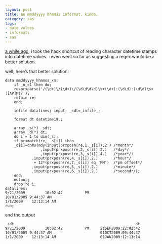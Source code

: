 ```yaml
---
layout: post
title: an mmddyyyy hhmmss informat. kinda.
category: sas
tags:
- date values
- informats
- sas
---
```


[a while ago](http://quatch.koopmann.us/post/2918942598/reading-non-standard-datetime-values), i took the hack shortcut of reading character datetime stamps into datetime values. i even went so far as suggesting a regex would be a better solution.

<!--more-->

well, here’s that better solution:

```
data mmddyyyy_hhmmss_xm;
    if _n_=1 then do;
    re=prxparse('/(\d+)\/(\d+)\/(\d\d\d\d)\s+(\d+):(\d\d):(\d\d)\s+([AP]M)/');
    retain re;
    end;

    infile datalines; input; _sdt=_infile_;

    format dt datetime19.;

    array _s(*) _sdt;
    array _d(*) dt;
    do i = 1 to dim(_s);
    if prxmatch(re, _s[i]) then
    _d[i]=dhms(mdy(input(prxposn(re,1,_s[i]),2.) /*month*/
                ,input(prxposn(re,2,_s[i]),2.)   /*day*/
                ,input(prxposn(re,3,_s[i]),4.)   /*year*/)
            ,input(prxposn(re,4,_s[i]),2.)       /*hour*/
             + 12*(prxposn(re,7,_s[i]) eq 'PM')  /*pm offset*/
            ,input(prxposn(re,5,_s[i]),2.)       /*minute*/
            ,input(prxposn(re,6,_s[i]),2.)       /*second*/);
    end;
    output;
    drop re i;
datalines;
9/21/2009         10:02:42          PM
10/01/2009 9:44:37 AM
1/1/2009    12:13:14 AM
run;
```

and the output

```
_sdt                                                       dt
9/21/2009         10:02:42          PM     21SEP2009:22:02:42
10/01/2009 9:44:37 AM                      01OCT2009:09:44:37
1/1/2009    12:13:14 AM                    01JAN2009:12:13:14
```

